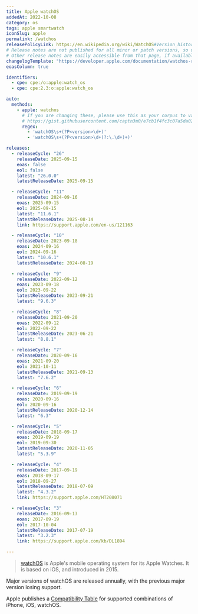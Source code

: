 ```yaml
---
title: Apple watchOS
addedAt: 2022-10-08
category: os
tags: apple smartwatch
iconSlug: apple
permalink: /watchos
releasePolicyLink: https://en.wikipedia.org/wiki/WatchOS#Version_history
# Release notes are not published for all minor or patch versions, so using only the major version.
# Other release notes are easily accessible from that page, if available.
changelogTemplate: "https://developer.apple.com/documentation/watchos-release-notes/watchos-__RELEASE_CYCLE__-release-notes"
eoasColumn: true

identifiers:
  - cpe: cpe:/o:apple:watch_os
  - cpe: cpe:2.3:o:apple:watch_os

auto:
  methods:
    - apple: watchos
      # If you are changing these, please use this as your corpus to validate your changes:
      # https://gist.githubusercontent.com/captn3m0/e7cb1f4fc3c07a5da0296ebda2b33e15/raw/5747e42ad611ec9ffdb7a2d1c0e3946bb87ab6d7/apple.txt
      regex:
        - 'watchOS\s+(?P<version>\d+)'
        - 'watchOS\s+(?P<version>\d+(?:\.\d+)+)'

releases:
  - releaseCycle: "26"
    releaseDate: 2025-09-15
    eoas: false
    eol: false
    latest: "26.0.0"
    latestReleaseDate: 2025-09-15

  - releaseCycle: "11"
    releaseDate: 2024-09-16
    eoas: 2025-09-15
    eol: 2025-09-15
    latest: "11.6.1"
    latestReleaseDate: 2025-08-14
    link: https://support.apple.com/en-us/121163

  - releaseCycle: "10"
    releaseDate: 2023-09-18
    eoas: 2024-09-16
    eol: 2024-09-16
    latest: "10.6.1"
    latestReleaseDate: 2024-08-19

  - releaseCycle: "9"
    releaseDate: 2022-09-12
    eoas: 2023-09-18
    eol: 2023-09-22
    latestReleaseDate: 2023-09-21
    latest: "9.6.3"

  - releaseCycle: "8"
    releaseDate: 2021-09-20
    eoas: 2022-09-12
    eol: 2022-09-22
    latestReleaseDate: 2023-06-21
    latest: "8.8.1"

  - releaseCycle: "7"
    releaseDate: 2020-09-16
    eoas: 2021-09-20
    eol: 2021-10-11
    latestReleaseDate: 2021-09-13
    latest: "7.6.2"

  - releaseCycle: "6"
    releaseDate: 2019-09-19
    eoas: 2020-09-16
    eol: 2020-09-16
    latestReleaseDate: 2020-12-14
    latest: "6.3"

  - releaseCycle: "5"
    releaseDate: 2018-09-17
    eoas: 2019-09-19
    eol: 2019-09-30
    latestReleaseDate: 2020-11-05
    latest: "5.3.9"

  - releaseCycle: "4"
    releaseDate: 2017-09-19
    eoas: 2018-09-17
    eol: 2018-09-27
    latestReleaseDate: 2018-07-09
    latest: "4.3.2"
    link: https://support.apple.com/HT208071

  - releaseCycle: "3"
    releaseDate: 2016-09-13
    eoas: 2017-09-19
    eol: 2017-10-04
    latestReleaseDate: 2017-07-19
    latest: "3.2.3"
    link: https://support.apple.com/kb/DL1894

---
```


> [watchOS](https://www.apple.com/watchos/) is Apple's mobile operating system for its Apple
> Watches. It is based on iOS, and introduced in 2015.

Major versions of watchOS are released annually, with the previous major version losing support.

Apple publishes a [Compatibility Table](https://support.apple.com/118490) for supported combinations
of iPhone, iOS, watchOS.
